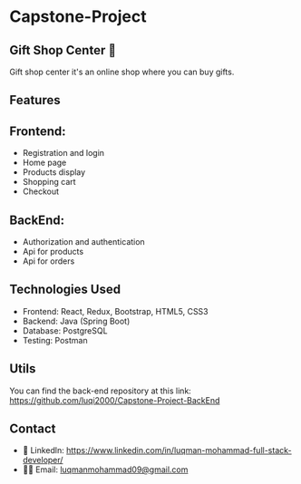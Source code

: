 # Capstone-Project

## Gift Shop Center 🎁
Gift shop center it's an online shop where you can buy gifts.

## Features 

## Frontend:
- Registration and login<br>
- Home page<br>
- Products display<br>
- Shopping cart<br>
- Checkout

## BackEnd:
- Authorization and authentication<br>
- Api for products<br>
- Api for orders

## Technologies Used
- Frontend: React, Redux, Bootstrap, HTML5, CSS3<br>
- Backend: Java (Spring Boot) <br>
- Database: PostgreSQL<br>
- Testing: Postman<br>

## Utils
You can find the back-end repository at this link: https://github.com/luqi2000/Capstone-Project-BackEnd

## Contact
- 🤝 Linkedln: https://www.linkedin.com/in/luqman-mohammad-full-stack-developer/
- 🧑‍💻 Email: luqmanmohammad09@gmail.com
